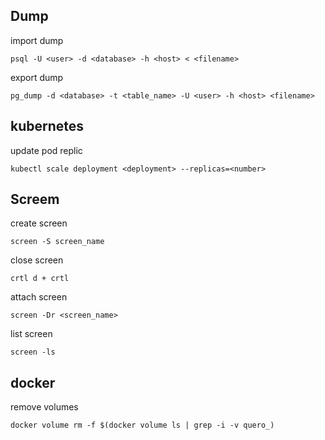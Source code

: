 ## Dump

import dump
```
psql -U <user> -d <database> -h <host> < <filename>
```

export dump
```
pg_dump -d <database> -t <table_name> -U <user> -h <host> <filename>
```


## kubernetes

update pod replic
```
kubectl scale deployment <deployment> --replicas=<number>
```


## Screem

create screen
```
screen -S screen_name
```

close screen
```
crtl d + crtl
```

attach screen
```
screen -Dr <screen_name>
```

list screen
```
screen -ls
```

## docker

remove volumes
```
docker volume rm -f $(docker volume ls | grep -i -v quero_)
```
